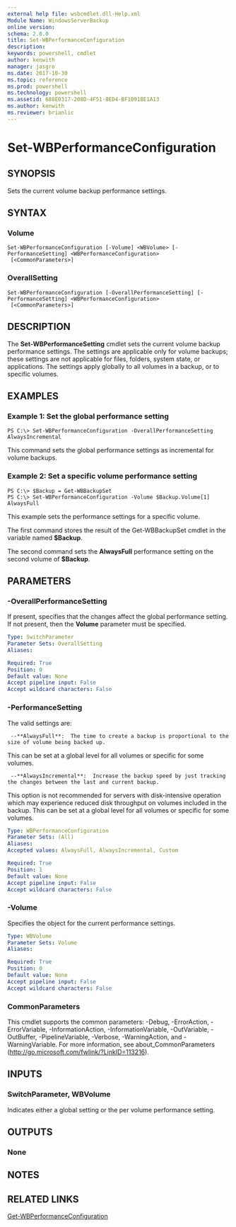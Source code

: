 ```yaml
---
external help file: wsbcmdlet.dll-Help.xml
Module Name: WindowsServerBackup
online version: 
schema: 2.0.0
title: Set-WBPerformanceConfiguration
description: 
keywords: powershell, cmdlet
author: kenwith
manager: jasgro
ms.date: 2017-10-30
ms.topic: reference
ms.prod: powershell
ms.technology: powershell
ms.assetid: 688E0317-208D-4F51-8ED4-BF1091BE1A13
ms.author: kenwith
ms.reviewer: brianlic
---
```


# Set-WBPerformanceConfiguration

## SYNOPSIS
Sets the current volume backup performance settings.

## SYNTAX

### Volume
```
Set-WBPerformanceConfiguration [-Volume] <WBVolume> [-PerformanceSetting] <WBPerformanceConfiguration>
 [<CommonParameters>]
```

### OverallSetting
```
Set-WBPerformanceConfiguration [-OverallPerformanceSetting] [-PerformanceSetting] <WBPerformanceConfiguration>
 [<CommonParameters>]
```

## DESCRIPTION
The **Set-WBPerformanceSetting** cmdlet sets the current volume backup performance settings.
The settings are applicable only for volume backups; these settings are not applicable for files, folders, system state, or applications.
The settings apply globally to all volumes in a backup, or to specific volumes.

## EXAMPLES

### Example 1: Set the global performance setting
```
PS C:\> Set-WBPerformanceConfiguration -OverallPerformanceSetting AlwaysIncremental
```

This command sets the global performance settings as incremental for volume backups.

### Example 2: Set a specific volume performance setting
```
PS C:\> $Backup = Get-WBBackupSet
PS C:\> Set-WBPerformanceConfiguration -Volume $Backup.Volume[1] AlwaysFull
```

This example sets the performance settings for a specific volume.

The first command stores the result of the Get-WBBackupSet cmdlet in the variable named **$Backup**.

The second command sets the **AlwaysFull** performance setting on the second volume of **$Backup**.

## PARAMETERS

### -OverallPerformanceSetting
If present, specifies that the changes affect the global performance setting.
If not present, then the **Volume** parameter must be specified.

```yaml
Type: SwitchParameter
Parameter Sets: OverallSetting
Aliases: 

Required: True
Position: 0
Default value: None
Accept pipeline input: False
Accept wildcard characters: False
```

### -PerformanceSetting
The valid settings are: 

     --**AlwaysFull**:  The time to create a backup is proportional to the size of volume being backed up.
This can be set at a global level for all volumes or specific for some volumes.

     --**AlwaysIncremental**:  Increase the backup speed by just tracking the changes between the last and current backup.
This option is not recommended for servers with disk-intensive operation which may experience reduced disk throughput on volumes included in the backup.
This can be set at a global level for all volumes or specific for some volumes.

```yaml
Type: WBPerformanceConfiguration
Parameter Sets: (All)
Aliases: 
Accepted values: AlwaysFull, AlwaysIncremental, Custom

Required: True
Position: 1
Default value: None
Accept pipeline input: False
Accept wildcard characters: False
```

### -Volume
Specifies the object for the current performance settings.

```yaml
Type: WBVolume
Parameter Sets: Volume
Aliases: 

Required: True
Position: 0
Default value: None
Accept pipeline input: False
Accept wildcard characters: False
```

### CommonParameters
This cmdlet supports the common parameters: -Debug, -ErrorAction, -ErrorVariable, -InformationAction, -InformationVariable, -OutVariable, -OutBuffer, -PipelineVariable, -Verbose, -WarningAction, and -WarningVariable. For more information, see about_CommonParameters (http://go.microsoft.com/fwlink/?LinkID=113216).

## INPUTS

### SwitchParameter, WBVolume
Indicates either a global setting or the per volume performance setting.

## OUTPUTS

### None

## NOTES

## RELATED LINKS

[Get-WBPerformanceConfiguration](./Get-WBPerformanceConfiguration.md)

